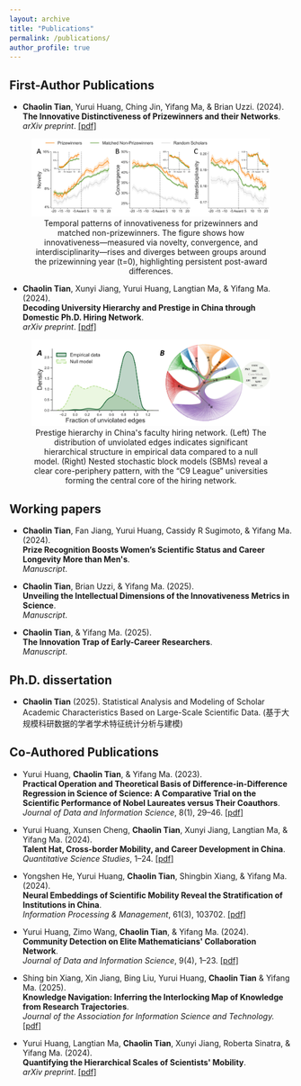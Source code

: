 ```yaml
---
layout: archive
title: "Publications"
permalink: /publications/
author_profile: true
---
```

## First-Author Publications

- **Chaolin Tian**, Yurui Huang, Ching Jin, Yifang Ma, & Brian Uzzi. (2024).  
  **The Innovative Distinctiveness of Prizewinners and their Networks**.  <br>
_arXiv preprint_. [[pdf]](https://arxiv.org/pdf/2411.12180)

<figure style="text-align: center;">
  <img src="../images/Figure_2.jpg" width="600">
  <figcaption>Temporal patterns of innovativeness for prizewinners and matched non-prizewinners. 
  The figure shows how innovativeness—measured via novelty, convergence, and interdisciplinarity—rises and diverges between groups around the prizewinning year (t=0), highlighting persistent post-award differences.</figcaption>
</figure>


- **Chaolin Tian**, Xunyi Jiang, Yurui Huang, Langtian Ma, & Yifang Ma. (2024).  
  **Decoding University Hierarchy and Prestige in China through Domestic Ph.D. Hiring Network**.  <br>
_arXiv preprint_. [[pdf]](https://arxiv.org/pdf/2401.12739)

<figure style="text-align: center;">
  <img src="../images/Figure 3.jpg" width="600">
  <figcaption> Prestige hierarchy in China's faculty hiring network. 
  (Left) The distribution of unviolated edges indicates significant hierarchical structure in empirical data compared to a null model. 
  (Right) Nested stochastic block models (SBMs) reveal a clear core-periphery pattern, with the “C9 League” universities forming the central core of the hiring network.</figcaption>
</figure>

## Working papers

- **Chaolin Tian**, Fan Jiang, Yurui Huang, Cassidy R Sugimoto, & Yifang Ma. (2024).  
  **Prize Recognition Boosts Women’s Scientific Status and Career Longevity More than Men's**.  <br>
 _Manuscript_.

- **Chaolin Tian**, Brian Uzzi, & Yifang Ma. (2025).  
  **Unveiling the Intellectual Dimensions of the Innovativeness Metrics in Science**.  <br>
 _Manuscript_.

- **Chaolin Tian**, & Yifang Ma. (2025).  
  **The Innovation Trap of Early-Career Researchers**.  <br>
 _Manuscript_.

## Ph.D. dissertation

- **Chaolin Tian** (2025). Statistical Analysis and Modeling of Scholar Academic Characteristics Based on Large-Scale Scientific Data.
(基于大规模科研数据的学者学术特征统计分析与建模)


## Co-Authored Publications

- Yurui Huang, **Chaolin Tian**, & Yifang Ma. (2023).  
  **Practical Operation and Theoretical Basis of Difference-in-Difference Regression in Science of Science: A Comparative Trial on the Scientific Performance of Nobel Laureates versus Their Coauthors**.    <br>
 *Journal of Data and Information Science*, 8(1), 29–46. [[pdf]](https://www.j-jdis.com/EN/10.2478/jdis-2023-0003)

- Yurui Huang, Xunsen Cheng, **Chaolin Tian**, Xunyi Jiang, Langtian Ma, & Yifang Ma. (2024).  
  **Talent Hat, Cross-border Mobility, and Career Development in China**.  <br>
*Quantitative Science Studies*, 1–24. [[pdf]](https://direct.mit.edu/qss/article/5/3/516/120942)

- Yongshen He, Yurui Huang, **Chaolin Tian**, Shingbin Xiang, & Yifang Ma. (2024).  
  **Neural Embeddings of Scientific Mobility Reveal the Stratification of Institutions in China**.   <br>
  *Information Processing & Management*, 61(3), 103702. [[pdf]](https://www.sciencedirect.com/science/article/pii/S0306457324000621)

- Yurui Huang, Zimo Wang, **Chaolin Tian**, & Yifang Ma. (2024).  
  **Community Detection on Elite Mathematicians' Collaboration Network**.   <br>
 *Journal of Data and Information Science*, 9(4), 1–23. [[pdf]](https://www.j-jdis.com/EN/10.2478/jdis-2024-0026)

- Shing bin Xiang, Xin Jiang, Bing Liu, Yurui Huang, **Chaolin Tian** & Yifang Ma. (2025).  
  **Knowledge Navigation: Inferring the Interlocking Map of Knowledge from Research Trajectories**.   <br>
 *Journal of the Association for Information Science and Technology.* [[pdf]](https://asistdl.onlinelibrary.wiley.com/doi/10.1002/asi.25005?af=R)

- Yurui Huang, Langtian Ma, **Chaolin Tian**, Xunyi Jiang, Roberta Sinatra, & Yifang Ma. (2024).  
  **Quantifying the Hierarchical Scales of Scientists' Mobility**.   <br>
_arXiv preprint_. [[pdf]](https://arxiv.org/pdf/2401.06794)


